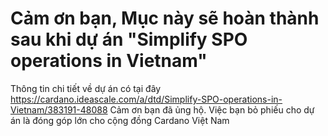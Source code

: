# Cảm ơn bạn, Mục này sẽ hoàn thành sau khi dự án "Simplify SPO operations in Vietnam"
Thông tin chi tiết về dự án có tại đây https://cardano.ideascale.com/a/dtd/Simplify-SPO-operations-in-Vietnam/383191-48088
Cảm ơn bạn đã ủng hộ. Việc bạn bỏ phiếu cho dự án là đóng góp lớn cho cộng đồng Cardano Việt Nam
